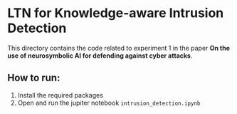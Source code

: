 # LTN for Knowledge-aware Intrusion Detection

This directory contains the code related to experiment 1 in the paper **On the use of neurosymbolic AI for defending against cyber attacks**.

## How to run:
1. Install the required packages 
2. Open and run the jupiter notebook `intrusion_detection.ipynb`
